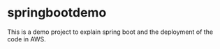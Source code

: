 # springbootdemo
This is a demo project to explain spring boot and the deployment of the code in AWS.
